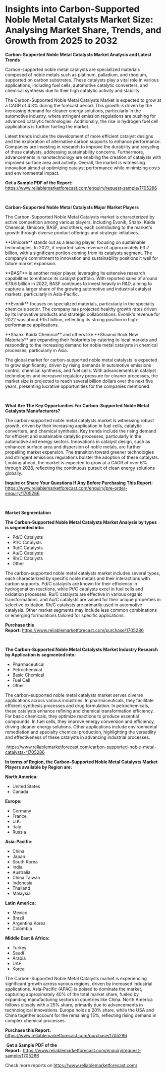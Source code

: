 <p><h1>Insights into Carbon-Supported Noble Metal Catalysts Market Size: Analysing Market Share, Trends, and Growth from 2025 to 2032</h1></p><p><strong>Carbon-Supported Noble Metal Catalysts Market Analysis and Latest Trends</strong></p>
<p><p>Carbon-supported noble metal catalysts are specialized materials composed of noble metals such as platinum, palladium, and rhodium, supported on carbon substrates. These catalysts play a vital role in various applications, including fuel cells, automotive catalytic converters, and chemical synthesis due to their high catalytic activity and stability.</p><p>The Carbon-Supported Noble Metal Catalysts Market is expected to grow at a CAGR of 4.3% during the forecast period. This growth is driven by the increasing demand for cleaner energy solutions, particularly in the automotive industry, where stringent emission regulations are pushing for advanced catalytic technologies. Additionally, the rise in hydrogen fuel cell applications is further fueling the market.</p><p>Latest trends include the development of more efficient catalyst designs and the exploration of alternative carbon supports to enhance performance. Companies are investing in research to improve the durability and recycling of these catalysts, addressing sustainability concerns. Furthermore, advancements in nanotechnology are enabling the creation of catalysts with improved surface area and activity. Overall, the market is witnessing innovation aimed at optimizing catalyst performance while minimizing costs and environmental impact.</p></p>
<p><strong>Get a Sample PDF of the Report:&nbsp;</strong> <a href="https://www.reliablemarketforecast.com/enquiry/request-sample/1705286?utm_campaign=1169&utm_medium=2&utm_source=Github&utm_content=ia&utm_term=09012025&utm_id=carbon-supported-noble-metal-catalysts">https://www.reliablemarketforecast.com/enquiry/request-sample/1705286</a></p>
<p>&nbsp;</p>
<p><strong>Carbon-Supported Noble Metal Catalysts Major Market Players</strong></p>
<p><p>The Carbon-Supported Noble Metal Catalysts market is characterized by active competition among various players, including Evonik, Shanxi Kaida Chemical, Umicore, BASF, and others, each contributing to the market's growth through diverse product offerings and strategic initiatives.</p><p>**Umicore** stands out as a leading player, focusing on sustainable technologies. In 2022, it reported sales revenue of approximately €3.2 billion, with a significant portion coming from its catalysts segment. The company’s commitment to innovation and sustainability positions it well for future market expansion.</p><p>**BASF** is another major player, leveraging its extensive research capabilities to enhance its catalyst portfolio. With reported sales of around €78.6 billion in 2022, BASF continues to invest heavily in R&D, aiming to capture a larger share of the growing automotive and industrial catalyst markets, particularly in Asia-Pacific.</p><p>**Evonik** focuses on specialized materials, particularly in the specialty chemicals sector. The company has projected healthy growth rates driven by its innovative products and strategic collaborations. Evonik's revenue for 2022 was about €15.1 billion, reflecting its strong position in high-performance applications.</p><p>**Shanxi Kaida Chemical** and others like **Shaanxi Rock New Materials** are expanding their footprints by catering to local markets and responding to the increasing demand for noble metal catalysts in chemical processes, particularly in Asia.</p><p>The global market for carbon-supported noble metal catalysts is expected to grow significantly, driven by rising demands in automotive emissions control, chemical synthesis, and fuel cells. With advancements in catalyst technologies and increased regulatory pressure for cleaner processes, the market size is projected to reach several billion dollars over the next five years, presenting lucrative opportunities for the companies mentioned.</p></p>
<p>&nbsp;</p>
<p><strong>What Are The Key Opportunities For Carbon-Supported Noble Metal Catalysts Manufacturers?</strong></p>
<p><p>The carbon-supported noble metal catalysts market is witnessing robust growth, driven by their increasing application in fuel cells, catalytic converters, and chemical synthesis. Key trends include the rising demand for efficient and sustainable catalytic processes, particularly in the automotive and energy sectors. Innovations in catalyst design, such as enhanced surface area and dispersion of noble metals, are further propelling market expansion. The transition toward greener technologies and stringent emissions regulations bolster the adoption of these catalysts. Looking ahead, the market is expected to grow at a CAGR of over 6% through 2028, reflecting the continuous pursuit of clean energy solutions globally.</p></p>
<p><strong>Inquire or Share Your Questions If Any Before Purchasing This Report:</strong> <a href="https://www.reliablemarketforecast.com/enquiry/pre-order-enquiry/1705286?utm_campaign=1169&utm_medium=2&utm_source=Github&utm_content=ia&utm_term=09012025&utm_id=carbon-supported-noble-metal-catalysts">https://www.reliablemarketforecast.com/enquiry/pre-order-enquiry/1705286</a></p>
<p>&nbsp;</p>
<p><strong>Market Segmentation</strong></p>
<p><strong>The Carbon-Supported Noble Metal Catalysts Market Analysis by types is segmented into:</strong></p>
<p><ul><li>Pd/C Catalysts</li><li>Pt/C Catalysts</li><li>Ru/C Catalysts</li><li>Au/C Catalysts</li><li>Rh/C Catalysts</li><li>Other</li></ul></p>
<p><p>The carbon-supported noble metal catalysts market includes several types, each characterized by specific noble metals and their interactions with carbon supports. Pd/C catalysts are known for their efficiency in hydrogenation reactions, while Pt/C catalysts excel in fuel cells and oxidation processes. Ru/C catalysts are effective in various organic transformations, and Au/C catalysts are valued for their unique properties in selective oxidation. Rh/C catalysts are primarily used in automotive catalysis. Other market segments may include less common combinations or emerging formulations tailored for specific applications.</p></p>
<p><strong>Purchase this Report:&nbsp;</strong><a href="https://www.reliablemarketforecast.com/purchase/1705286?utm_campaign=1169&utm_medium=2&utm_source=Github&utm_content=ia&utm_term=09012025&utm_id=carbon-supported-noble-metal-catalysts">https://www.reliablemarketforecast.com/purchase/1705286</a></p>
<p>&nbsp;</p>
<p><strong>The Carbon-Supported Noble Metal Catalysts Market Industry Research by Application is segmented into:</strong></p>
<p><ul><li>Pharmaceutical</li><li>Petrochemical</li><li>Basic Chemical</li><li>Fuel Cell</li><li>Other</li></ul></p>
<p><p>The carbon-supported noble metal catalysts market serves diverse applications across various industries. In pharmaceuticals, they facilitate efficient synthesis processes and drug formulation. In petrochemicals, these catalysts enhance refining and chemical transformation efficiency. For basic chemicals, they optimize reactions to produce essential compounds. In fuel cells, they improve energy conversion and efficiency, driving cleaner energy solutions. Other applications include environmental remediation and specialty chemical production, highlighting the versatility and effectiveness of these catalysts in advancing industrial processes.</p></p>
<p><a href="https://www.reliablemarketforecast.com/carbon-supported-noble-metal-catalysts-r1705286?utm_campaign=1169&utm_medium=2&utm_source=Github&utm_content=ia&utm_term=09012025&utm_id=carbon-supported-noble-metal-catalysts">&nbsp;https://www.reliablemarketforecast.com/carbon-supported-noble-metal-catalysts-r1705286</a></p>
<p><strong>In terms of Region, the Carbon-Supported Noble Metal Catalysts Market Players available by Region are:</strong></p>
<p>
    <p> <strong> North America: </strong>
        <ul>
            <li>United States</li>
            <li>Canada</li>
        </ul>
        </p> 
    <p> <strong> Europe: </strong>
        <ul>
            <li>Germany</li>
            <li>France</li>
            <li>U.K.</li>
            <li>Italy</li>
            <li>Russia</li>
        </ul>
        </p> 
    <p> <strong> Asia-Pacific: </strong>
        <ul>
            <li>China</li>
            <li>Japan</li>
            <li>South Korea</li>
            <li>India</li>
            <li>Australia</li>
            <li>China Taiwan</li>
            <li>Indonesia</li>
            <li>Thailand</li>
            <li>Malaysia</li>
        </ul>
        </p> 
    <p> <strong> Latin America: </strong>
        <ul>
            <li>Mexico</li>
            <li>Brazil</li>
            <li>Argentina Korea</li>
            <li>Colombia</li>
        </ul>
        </p> 
    <p> <strong> Middle East & Africa: </strong>
        <ul>
            <li>Turkey</li>
            <li>Saudi</li>
            <li>Arabia</li>
            <li>UAE</li>
            <li>Korea</li>
        </ul>
    </p>
    </p>
<p><p>The Carbon-Supported Noble Metal Catalysts market is experiencing significant growth across various regions, driven by increased industrial applications. Asia-Pacific (APAC) is poised to dominate the market, capturing approximately 40% of the total market share, fueled by expanding manufacturing sectors in countries like China. North America follows closely with a 25% share, primarily due to advancements in technological innovations. Europe holds a 20% share, while the USA and China together account for the remaining 15%, reflecting rising demand in complex chemical processes.</p></p>
<p><strong>Purchase this Report: </strong><a href="https://www.reliablemarketforecast.com/purchase/1705286?utm_campaign=1169&utm_medium=2&utm_source=Github&utm_content=ia&utm_term=09012025&utm_id=carbon-supported-noble-metal-catalysts">https://www.reliablemarketforecast.com/purchase/1705286</a></p>
<p>&nbsp;<strong>Get a Sample PDF of the Report:&nbsp;&nbsp;</strong><a href="https://www.reliablemarketforecast.com/enquiry/request-sample/1705286?utm_campaign=1169&utm_medium=2&utm_source=Github&utm_content=ia&utm_term=09012025&utm_id=carbon-supported-noble-metal-catalysts">https://www.reliablemarketforecast.com/enquiry/request-sample/1705286</a></p>
<p><strong></strong></p>
<p>Check more reports on <a href="https://www.reliablemarketforecast.com/?utm_campaign=1169&utm_medium=2&utm_source=Github&utm_content=ia&utm_term=09012025&utm_id=carbon-supported-noble-metal-catalysts">https://www.reliablemarketforecast.com/</a></p>